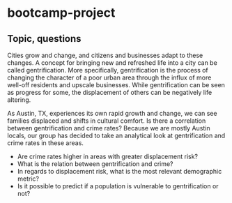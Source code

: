 # bootcamp-project

## Topic, questions

Cities grow and change, and citizens and businesses adapt to these changes. A concept for bringing new and refreshed life into a city can be called gentrification. More specifically, gentrification is the process of changing the character of a poor urban area through the influx of more well-off residents and upscale businesses. While gentrification can be seen as progress for some, the displacement of others can be negatively life altering.

As Austin, TX, experiences its own rapid growth and change, we can see families displaced and shifts in cultural comfort. Is there a correlation between gentrification and crime rates? Because we are mostly Austin locals, our group has decided to take an analytical look at gentrification and crime rates in these areas.

- Are crime rates higher in areas with greater displacement risk?
- What is the relation between gentrification and crime?
- In regards to displacement risk, what is the most relevant demographic metric?
- Is it possible to predict if a population is vulnerable to gentrification or not?
